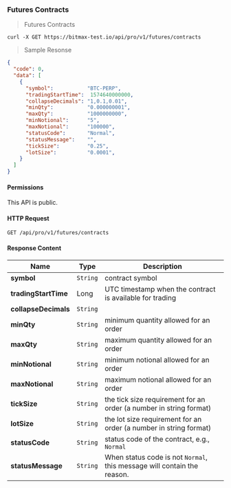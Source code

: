 ### Futures Contracts

> Futures Contracts

```shell
curl -X GET https://bitmax-test.io/api/pro/v1/futures/contracts
```

> Sample Resonse

```json
{
  "code": 0,
  "data": [
    {
      "symbol":           "BTC-PERP",
      "tradingStartTime":  1574640000000,
      "collapseDecimals": "1,0.1,0.01",
      "minQty":           "0.000000001",
      "maxQty":           "1000000000",
      "minNotional":      "5",
      "maxNotional":      "100000",
      "statusCode":       "Normal",
      "statusMessage":    "",
      "tickSize":         "0.25",
      "lotSize":          "0.0001",
    }
  ]
}
```

#### Permissions 

This API is public. 

#### HTTP Request

`GET /api/pro/v1/futures/contracts`

#### Response Content

 Name                | Type     | Description
-------------------- | -------- | --------------------- 
**symbol**           | `String` | contract symbol 
**tradingStartTime** | Long     | UTC timestamp when the contract is available for trading
**collapseDecimals** | `String` | 
**minQty**           | `String` | minimum quantity allowed for an order
**maxQty**           | `String` | maximum quantity allowed for an order
**minNotional**      | `String` | minimum notional allowed for an order
**maxNotional**      | `String` | maximum notional allowed for an order
**tickSize**         | `String` | the tick size requirement for an order (a number in string format) 
**lotSize**          | `String` | the lot size requirement for an order (a number in string format) 
**statusCode**       | `String` | status code of the contract, e.g., `Normal`
**statusMessage**    | `String` | When status code is not `Normal`, this message will contain the reason.

